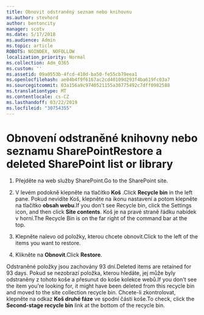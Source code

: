 ```yaml
---
title: Obnovit odstraněný seznam nebo knihovnu
ms.author: stevhord
author: bentoncity
manager: scotv
ms.date: 5/17/2018
ms.audience: Admin
ms.topic: article
ROBOTS: NOINDEX, NOFOLLOW
localization_priority: Normal
ms.collection: Adm_O365
ms.custom: ''
ms.assetid: 09a0553b-4fcd-410d-ba50-fe55cb79eea1
ms.openlocfilehash: ae04b4f9f6167ac2cd40109d293f4ba619fc03a7
ms.sourcegitcommit: 03a156a9c9740521155a30775492c7dff0982588
ms.translationtype: MT
ms.contentlocale: cs-CZ
ms.lasthandoff: 03/22/2019
ms.locfileid: "30754355"
---
```

# <a name="restore-a-deleted-sharepoint-list-or-library"></a><span data-ttu-id="71eeb-102">Obnovení odstraněné knihovny nebo seznamu SharePoint</span><span class="sxs-lookup"><span data-stu-id="71eeb-102">Restore a deleted SharePoint list or library</span></span>

1. <span data-ttu-id="71eeb-103">Přejděte na web služby SharePoint.</span><span class="sxs-lookup"><span data-stu-id="71eeb-103">Go to the SharePoint site.</span></span>
    
2. <span data-ttu-id="71eeb-104">V levém podokně klepněte na tlačítko **Koš** .</span><span class="sxs-lookup"><span data-stu-id="71eeb-104">Click **Recycle bin** in the left pane.</span></span> <span data-ttu-id="71eeb-105">Pokud nevidíte Koš, klepněte na ikonu nastavení a potom klepněte na tlačítko **obsah webu**.</span><span class="sxs-lookup"><span data-stu-id="71eeb-105">If you don't see Recycle bin, click the Settings icon, and then click **Site contents**.</span></span> <span data-ttu-id="71eeb-106">Koš je na pravé straně řádku nabídek v horní.</span><span class="sxs-lookup"><span data-stu-id="71eeb-106">The Recycle Bin is on the far right of the command bar at the top.</span></span>
    
3. <span data-ttu-id="71eeb-107">Klepněte nalevo od položky, kterou chcete obnovit.</span><span class="sxs-lookup"><span data-stu-id="71eeb-107">Click to the left of the items you want to restore.</span></span>
    
4. <span data-ttu-id="71eeb-108">Klikněte na **Obnovit**.</span><span class="sxs-lookup"><span data-stu-id="71eeb-108">Click **Restore**.</span></span>
    
<span data-ttu-id="71eeb-109">Odstraněné položky jsou zachovány 93 dní.</span><span class="sxs-lookup"><span data-stu-id="71eeb-109">Deleted items are retained for 93 days.</span></span> <span data-ttu-id="71eeb-110">Pokud se nezobrazí položka, kterou hledáte, jej může byly odstraněny z tohoto koše a přesunut do koše kolekce webů.</span><span class="sxs-lookup"><span data-stu-id="71eeb-110">If you don't see the item you're looking for, it might have been deleted from this recycle bin and moved to the site collection recycle bin.</span></span> <span data-ttu-id="71eeb-111">Chcete-li zkontrolovat, klepněte na odkaz **Koš druhé fáze** ve spodní části koše.</span><span class="sxs-lookup"><span data-stu-id="71eeb-111">To check, click the **Second-stage recycle bin** link at the bottom of the recycle bin.</span></span> 
  

